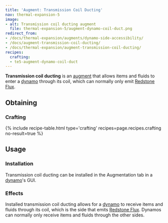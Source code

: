 ```yaml
---
title: 'Augment: Transmission Coil Ducting'
nav: thermal-expansion-5
image:
- alt: Transmission coil ducting augment
  file: thermal-expansion-5/augment-dynamo-coil-duct.png
redirect_from:
- /docs/thermal-expansion/augments/dynamo-side-accessibility/
- /docs/augment-transmission-coil-ducting/
- /docs/thermal-expansion/augment-transmission-coil-ducting/
recipes:
  crafting:
  - te5-augment-dynamo-coil-duct
---
```


**Transmission coil ducting** is an [augment](/docs/thermal-expansion-5/augments/) that allows items
and fluids to enter a [dynamo](/docs/thermal-expansion-5/dynamos/) through its coil, which can
normally only emit [Redstone Flux](/docs/redstone-flux/).


Obtaining
---------

### Crafting
{% include recipe-table.html type='crafting' recipes=page.recipes.crafting no-result=true %}


Usage
-----

### Installation
Transmission coil ducting can be installed in the Augmentation tab in a
[dynamo](/docs/thermal-expansion-5/dynamos/)'s GUI.

### Effects
Installed transmission coil ducting allows for a [dynamo](/docs/thermal-expansion-5/dynamos/) to
receive items and fluids through its coil, which is the side that emits
[Redstone Flux](/docs/redstone-flux/). Dynamos can normally only receive items
and fluids through the other sides.
